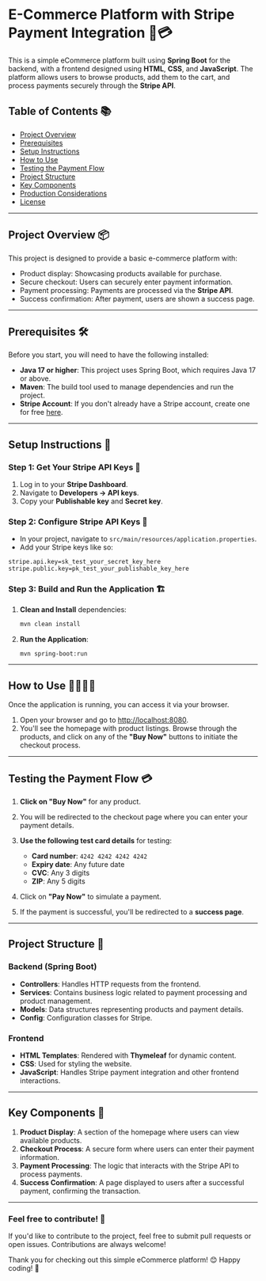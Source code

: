 
# E-Commerce Platform with Stripe Payment Integration 🛒💳

This is a simple eCommerce platform built using **Spring Boot** for the backend, with a frontend designed using **HTML**, **CSS**, and **JavaScript**. The platform allows users to browse products, add them to the cart, and process payments securely through the **Stripe API**.

## Table of Contents 📚

- [Project Overview](#project-overview)
- [Prerequisites](#prerequisites)
- [Setup Instructions](#setup-instructions)
- [How to Use](#how-to-use)
- [Testing the Payment Flow](#testing-the-payment-flow)
- [Project Structure](#project-structure)
- [Key Components](#key-components)
- [Production Considerations](#production-considerations)
- [License](#license)

---

## Project Overview 📦

This project is designed to provide a basic e-commerce platform with:

- Product display: Showcasing products available for purchase.
- Secure checkout: Users can securely enter payment information.
- Payment processing: Payments are processed via the **Stripe API**.
- Success confirmation: After payment, users are shown a success page.

---

## Prerequisites 🛠️

Before you start, you will need to have the following installed:

- **Java 17 or higher**: This project uses Spring Boot, which requires Java 17 or above.
- **Maven**: The build tool used to manage dependencies and run the project.
- **Stripe Account**: If you don't already have a Stripe account, create one for free [here](https://stripe.com).

---

## Setup Instructions 🚀

### Step 1: Get Your Stripe API Keys 🔑

1. Log in to your **Stripe Dashboard**.
2. Navigate to **Developers → API keys**.
3. Copy your **Publishable key** and **Secret key**.

### Step 2: Configure Stripe API Keys 🔧

- In your project, navigate to `src/main/resources/application.properties`.
- Add your Stripe keys like so:

```properties
stripe.api.key=sk_test_your_secret_key_here
stripe.public.key=pk_test_your_publishable_key_here
```

### Step 3: Build and Run the Application 🏗️

1. **Clean and Install** dependencies:
   ```bash
   mvn clean install
   ```

2. **Run the Application**:
   ```bash
   mvn spring-boot:run
   ```

---

## How to Use 👩‍💻👨‍💻

Once the application is running, you can access it via your browser.

1. Open your browser and go to [http://localhost:8080](http://localhost:8080).
2. You'll see the homepage with product listings. Browse through the products, and click on any of the **"Buy Now"** buttons to initiate the checkout process.

---

## Testing the Payment Flow 💳

1. **Click on "Buy Now"** for any product.
2. You will be redirected to the checkout page where you can enter your payment details.
3. **Use the following test card details** for testing:

    - **Card number**: `4242 4242 4242 4242`
    - **Expiry date**: Any future date
    - **CVC**: Any 3 digits
    - **ZIP**: Any 5 digits

4. Click on **"Pay Now"** to simulate a payment.
5. If the payment is successful, you'll be redirected to a **success page**.

---

## Project Structure 📁

### Backend (Spring Boot)

- **Controllers**: Handles HTTP requests from the frontend.
- **Services**: Contains business logic related to payment processing and product management.
- **Models**: Data structures representing products and payment details.
- **Config**: Configuration classes for Stripe.

### Frontend

- **HTML Templates**: Rendered with **Thymeleaf** for dynamic content.
- **CSS**: Used for styling the website.
- **JavaScript**: Handles Stripe payment integration and other frontend interactions.

---

## Key Components 🔑

1. **Product Display**: A section of the homepage where users can view available products.
2. **Checkout Process**: A secure form where users can enter their payment information.
3. **Payment Processing**: The logic that interacts with the Stripe API to process payments.
4. **Success Confirmation**: A page displayed to users after a successful payment, confirming the transaction.

---

### Feel free to contribute! 🎉

If you'd like to contribute to the project, feel free to submit pull requests or open issues. Contributions are always welcome!

Thank you for checking out this simple eCommerce platform! 😊 Happy coding! 🚀
